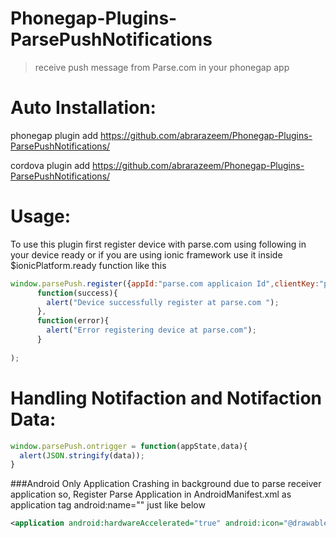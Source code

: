 Phonegap-Plugins-ParsePushNotifications
=======================================
> receive push message from Parse.com in your phonegap app

Auto Installation:
=============
phonegap plugin add https://github.com/abrarazeem/Phonegap-Plugins-ParsePushNotifications/

cordova plugin add https://github.com/abrarazeem/Phonegap-Plugins-ParsePushNotifications/


Usage:
=======

To use this plugin first register device with parse.com using following in your device ready or if you are using ionic framework use it inside $ionicPlatform.ready function like this

```javascript
window.parsePush.register({appId:"parse.com applicaion Id",clientKey:"parse.com clientkey"},
      function(success){
        alert("Device successfully register at parse.com ");
      },
      function(error){
        alert("Error registering device at parse.com");
      }
      
);
```

Handling Notifaction and Notifaction Data:
==========================================
```javascript
window.parsePush.ontrigger = function(appState,data){
  alert(JSON.stringify(data));  
}
```

###Android Only
Application Crashing in background due to parse receiver application so,
Register Parse Application in AndroidManifest.xml as application tag android:name=""
just like below
```xml
<application android:hardwareAccelerated="true" android:icon="@drawable/icon" android:label="@string/app_name" android:name="com.stratogos.cordova.parsePushNotifications.ParseApplication" android:supportsRtl="true">
```




